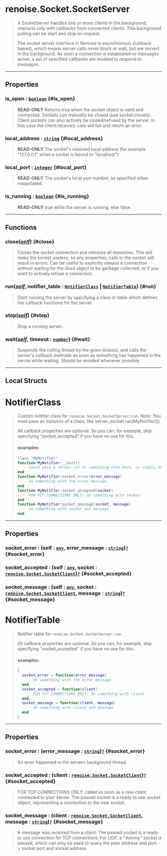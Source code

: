 # renoise.Socket.SocketServer  
> A SocketServer handles one or more clients in the background, interacts
> only with callbacks from connected clients. This background polling can be
> start and stop on request.
> 
> The socket server interface in Renoise is asynchronous (callback based), which
> means server calls never block or wait, but are served in the background.
> As soon a connection is established or messages arrive, a set of specified
> callbacks are invoked to respond to messages.  

<!-- toc -->
  

---  
## Properties
### is_open : [`boolean`](../../API/builtins/boolean.md) {#is_open}
> **READ-ONLY** Returns true when the socket object is valid and connected.
> Sockets can manually be closed (see socket:close()). Client sockets can also
> actively be closed/refused by the server. In this case the client:receive()
> calls will fail and return an error.

### local_address : [`string`](../../API/builtins/string.md) {#local_address}
> **READ-ONLY** The socket's resolved local address (for example "127.0.0.1"
> when a socket is bound to "localhost")

### local_port : [`integer`](../../API/builtins/integer.md) {#local_port}
> **READ-ONLY** The socket's local port number, as specified when instantiated.

### is_running : [`boolean`](../../API/builtins/boolean.md) {#is_running}
> **READ-ONLY** true while the server is running, else false.

  

---  
## Functions
### close([*self*](../../API/builtins/self.md)) {#close}
> Closes the socket connection and releases all resources. This will make
> the socket useless, so any properties, calls to the socket will result in
> errors. Can be useful to explicitly release a connection without waiting for
> the dead object to be garbage collected, or if you want to actively refuse a
> connection.
### run([*self*](../../API/builtins/self.md), notifier_table : [`NotifierClass`](#notifierclass) | [`NotifierTable`](#notifiertable)) {#run}
> Start running the server by specifying a class or table which defines the
> callback functions for the server.
### stop([*self*](../../API/builtins/self.md)) {#stop}
> Stop a running server.
### wait([*self*](../../API/builtins/self.md), timeout : [`number`](../../API/builtins/number.md)) {#wait}
> Suspends the calling thread by the given timeout, and calls the server's
> callback methods as soon as something has happened in the server while
> waiting. Should be avoided whenever possible.  



---  
## Local Structs  
# NotifierClass  
> Custom notifier class for `renoise.Socket.SocketServer:run`.
> Note: You must pass an instance of a class, like server_socket:run(MyNotifier())
> 
> All callback properties are optional. So you can, for example, skip specifying
> "socket_accepted" if you have no use for this.
> 
> #### examples:
> ```lua
> class "MyNotifier"
> function MyNotifier:__init()
>   -- could pass a server ref or something else here, or simply do nothing
> end
> function MyNotifier:socket_error(error_message)
>   -- do something with the error message
> end
> function MyNotifier:socket_accepted(socket)
>   -- FOR TCP CONNECTIONS ONLY: do something with socket
> end
> function MyNotifier:socket_message(socket, message)
>   -- do something with socket and message
> end
> ```  

<!-- toc -->
  

---  
## Properties
### socket_error : (self : [`any`](../../API/builtins/any.md), error_message : [`string`](../../API/builtins/string.md))[`?`](../../API/builtins/nil.md) {#socket_error}
### socket_accepted : (self : [`any`](../../API/builtins/any.md), socket : [`renoise.Socket.SocketClient`](../../API/renoise/renoise.Socket.SocketClient.md))[`?`](../../API/builtins/nil.md) {#socket_accepted}
### socket_message : (self : [`any`](../../API/builtins/any.md), socket : [`renoise.Socket.SocketClient`](../../API/renoise/renoise.Socket.SocketClient.md), message : [`string`](../../API/builtins/string.md))[`?`](../../API/builtins/nil.md) {#socket_message}
  

  
# NotifierTable  
> Notifier table for `renoise.Socket.SocketServer:run`.
> 
> All callback properties are optional. So you can, for example, skip specifying
> "socket_accepted" if you have no use for this.
> 
> #### examples:
> ```lua
> {
>   socket_error = function(error_message)
>     -- do something with the error message
>   end,
>   socket_accepted = function(client)
>     -- FOR TCP CONNECTIONS ONLY: do something with client
>   end,
>   socket_message = function(client, message)
>     -- do something with client and message
>   end
> }
> ```  

<!-- toc -->
  

---  
## Properties
### socket_error : (error_message : [`string`](../../API/builtins/string.md))[`?`](../../API/builtins/nil.md) {#socket_error}
> An error happened in the servers background thread.

### socket_accepted : (client : [`renoise.Socket.SocketClient`](../../API/renoise/renoise.Socket.SocketClient.md))[`?`](../../API/builtins/nil.md) {#socket_accepted}
> FOR TCP CONNECTIONS ONLY: called as soon as a new client
> connected to your server. The passed socket is a ready to use socket
> object, representing a connection to the new socket.

### socket_message : (client : [`renoise.Socket.SocketClient`](../../API/renoise/renoise.Socket.SocketClient.md), message : [`string`](../../API/builtins/string.md))[`?`](../../API/builtins/nil.md) {#socket_message}
> A message was received from a client: The passed socket is a ready
> to use connection for TCP connections. For UDP, a "dummy" socket is
> passed, which can only be used to query the peer address and port
> -> socket.port and socket.address

  

  

